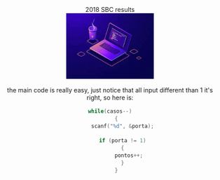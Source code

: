 
<div align = "center" >
 2018 SBC results
 <div>


<div align = "center">
<img src = "https://github.com/TheeViolinist/SBC-2018/blob/main/src/assets/to_readme/image1.jpeg" width = "200px"/>
</div>

the main code is really easy, just notice that  all input different than 1 it's right, so here is:
```c
while(casos--)
    {
        scanf("%d", &porta);

        if (porta != 1)
        {
            pontos++;
        }
    }
```





